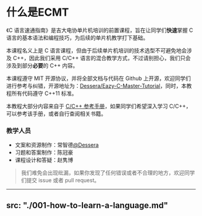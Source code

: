 # 什么是ECMT

《C 语言速通指南》是吉大电协单片机培训的前置课程，旨在让同学们**快速**掌握 C 语言的基本语法和编程技巧，为后续的单片机教学打下基础。

本课程名义上是 C 语言课程，但由于后续单片机培训的技术选型不可避免地会涉及 C++，因此我们采用 C/C++ 语言的混合教学方式，不过请别担心，我们只会涉及到部分**必要**的 C++ 内容。

本课程遵守 MIT 开源协议，并将全部文档与代码在 Github 上开源，欢迎同学们进行参考与纠错，开源地址为：[Dessera/Eazy-C-Master-Tutorial](https://github.com/Dessera/Eazy-C-Master-Tutorial)，同时，本教程所有代码遵守 C++11 标准。

本教程大部分内容来自于 [C/C++ 参考手册](https://zh.cppreference.com/w/)，如果同学们希望深入学习 C/C++，可以参考该手册，或者自行查阅相关书籍。

### 教学人员

<!-- TODO: 分工和详细信息填写 -->

- 文案和资源制作：常智德[@Dessera](https://github.com/Dessera)
- 习题和答案制作：陈冠豪
- 课程设计和答疑：赵隽博

> 我们难免会出现纰漏，如果你发现了任何错误或者不合理的地方，欢迎同学们提交 issue 或者 pull request。

---
src: "./001-how-to-learn-a-language.md"
---




